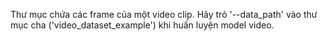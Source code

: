 Thư mục chứa các frame của một video clip. Hãy trỏ '--data_path' vào thư mục cha ('video_dataset_example') khi huấn luyện model video.